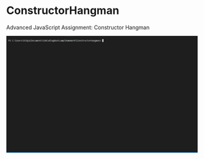 # ConstructorHangman
Advanced JavaScript Assignment: Constructor Hangman

![Hangman](https://github.com/nvidyakarthik/ConstructorHangman/blob/master/Demos/consHangman.gif)

